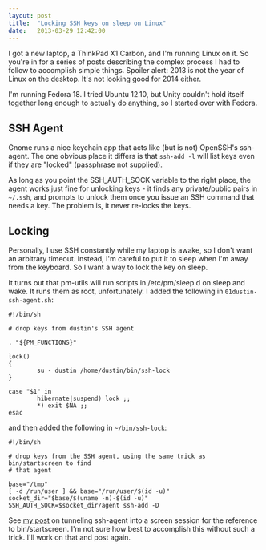```yaml
---
layout: post
title:  "Locking SSH keys on sleep on Linux"
date:   2013-03-29 12:42:00
---
```



I
 got a new laptop, a ThinkPad X1 Carbon, and I'm running Linux on it.
So you're in for a series of posts describing the complex process I had
to follow to accomplish simple things.  Spoiler alert: 2013 is not the
year of Linux on the desktop.  It's not looking good for 2014 either.

I'm
running Fedora 18\.  I tried Ubuntu 12.10, but Unity couldn't hold itself
 together long enough to actually do anything, so I started over with
Fedora.

## SSH Agent

Gnome runs a nice keychain app that acts like (but is not) OpenSSH's ssh-agent.  The one obvious place it differs is that `ssh-add -l` will list keys even if they are "locked" (passphrase not supplied).

As long as you point the SSH_AUTH_SOCK variable to the right place, the agent works just fine for unlocking keys - it finds any private/public pairs in `~/.ssh`, and prompts to unlock them once you issue an SSH command that needs a key.  The problem is, it never re-locks the keys.

## Locking

Personally,
 I use SSH constantly while my laptop is awake, so I don't want an
arbitrary timeout.  Instead, I'm careful to put it to sleep when I'm
away from the keyboard.  So I want a way to lock the key on sleep.

It
turns out that pm-utils will run scripts in /etc/pm/sleep.d on sleep and
 wake.  It runs them as root, unfortunately.  I added the following in `01dustin-ssh-agent.sh`:

    #!/bin/sh

    # drop keys from dustin's SSH agent

    . "${PM_FUNCTIONS}"

    lock()
    {
            su - dustin /home/dustin/bin/ssh-lock
    }

    case "$1" in
            hibernate|suspend) lock ;;
            *) exit $NA ;;
    esac

and then added the following in `~/bin/ssh-lock`:

    #!/bin/sh

    # drop keys from the SSH agent, using the same trick as bin/startscreen to find
    # that agent

    base="/tmp"
    [ -d /run/user ] && base="/run/user/$(id -u)"
    socket_dir="$base/$(uname -n)-$(id -u)"
    SSH_AUTH_SOCK=$socket_dir/agent ssh-add -D

See [my post](http://code.v.igoro.us/archives/60-SSH-With-Snow-Leopard.html)
 on tunneling ssh-agent into a screen session for the reference to
bin/startscreen.  I'm not sure how best to accomplish this without such a
 trick.  I'll work on that and post again.

